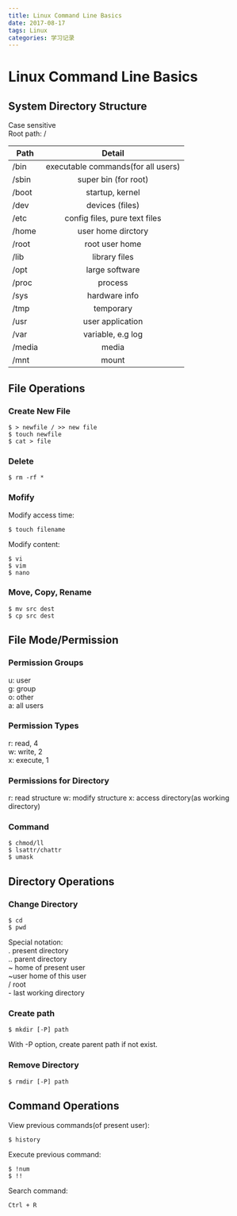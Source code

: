 ```yaml
---
title: Linux Command Line Basics
date: 2017-08-17
tags: Linux
categories: 学习记录
---
```


# Linux Command Line Basics
## System Directory Structure
Case sensitive  
Root path: / 

<!-- more -->
 
| Path | Detail |
|----|:---:|
| /bin | executable commands(for all users) |
| /sbin | super bin (for root) |
| /boot | startup, kernel |
| /dev | devices (files) |
| /etc | config files, pure text files |
| /home | user home dirctory |
| /root | root user home |
| /lib | library files |
| /opt | large software |
| /proc | process |
| /sys | hardware info |
| /tmp | temporary |
| /usr | user application |
| /var | variable, e.g log |
| /media | media |
| /mnt | mount |

## File Operations
### Create New File
    $ > newfile / >> new file
    $ touch newfile
    $ cat > file

### Delete
    $ rm -rf *

### Mofify
Modify access time:
    
    $ touch filename

Modify content:

    $ vi
    $ vim
    $ nano

### Move, Copy, Rename
    $ mv src dest
    $ cp src dest

## File Mode/Permission
### Permission Groups
u: user  
g: group  
o: other  
a: all users

### Permission Types
r: read, 4  
w: write, 2  
x: execute, 1  

### Permissions for Directory
r: read structure
w: modify structure
x: access directory(as working directory)

### Command
    $ chmod/ll
    $ lsattr/chattr
    $ umask 

## Directory Operations
### Change Directory
    $ cd
    $ pwd

Special notation:  
. present directory  
.. parent directory  
~ home of present user  
~user home of this user  
/ root  
\- last working directory  

### Create path
    $ mkdir [-P] path

With -P option, create parent path if not exist. 

### Remove Directory
    $ rmdir [-P] path

## Command Operations
View previous commands(of present user):  
    
    $ history

Execute previous command:  
    
    $ !num
    $ !!

Search command:  
    
    Ctrl + R
